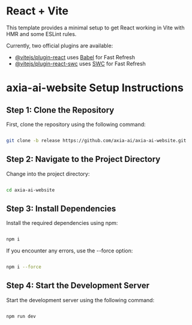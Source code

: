 # React + Vite

This template provides a minimal setup to get React working in Vite with HMR and some ESLint rules.

Currently, two official plugins are available:

- [@vitejs/plugin-react](https://github.com/vitejs/vite-plugin-react/blob/main/packages/plugin-react/README.md) uses [Babel](https://babeljs.io/) for Fast Refresh
- [@vitejs/plugin-react-swc](https://github.com/vitejs/vite-plugin-react-swc) uses [SWC](https://swc.rs/) for Fast Refresh

# axia-ai-website Setup Instructions

## Step 1: Clone the Repository

First, clone the repository using the following command:

```bash

git clone -b release https://github.com/axia-ai/axia-ai-website.git

```

## Step 2: Navigate to the Project Directory

Change into the project directory:

```bash

cd axia-ai-website

```

## Step 3: Install Dependencies

Install the required dependencies using npm:

```bash

npm i 

```

If you encounter any errors, use the --force option:

```bash

npm i --force

```

## Step 4: Start the Development Server

Start the development server using the following command:

```bash

npm run dev

```